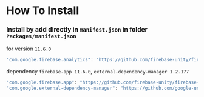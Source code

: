 # How To Install

### Install by add directly in `manifest.json` in folder `Packages/manifest.json`

for version `11.6.0`
```csharp
"com.google.firebase.analytics": "https://github.com/firebase-unity/firebase-analytics.git#11.6.0",
```


dependency `firebase-app 11.6.0`, `external-dependency-manager 1.2.177`
```csharp
"com.google.firebase.app": "https://github.com/firebase-unity/firebase-app.git#11.6.0",
"com.google.external-dependency-manager": "https://github.com/google-unity/external-dependency-manager.git#1.2.177",
```